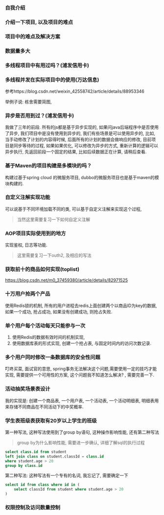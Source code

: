 ### 自我介绍



### 介绍一下项目, 以及项目的难点

### 项目中的难点及解决方案

### 数据量多大







### 多线程项目中有用过吗？(浦发信用卡)

### 多线程并发在实际项目中的使用(万达信息)

参考https://blog.csdn.net/weixin_42558742/article/details/88953346

举例子说: 栋舍需要简图,





### 异步是否用到过？(浦发信用卡)

我做了三年的前段. 所有的js都是基于异步实现的, 如果问java后端程序中是否使用了异步, 我们项目中是没有使用到异步的, 我们有些场景是可以使用异步的, 比如, 当手动修改了计划的内容得时候, 后面所有的计划的数据会做响应的修改, 目前项目是同步等待的过程, 如果如果优化, 可以修改为异步的方式, 重新计算的逻辑可以异步执行, 先返回前段一个固定的结果, 比如后续数据正在计算, 请稍后查看.





### 基于Maven的项目构建是多模块的吗？

构建过基于spring cloud 的微服务项目, dubbo的微服务项目也是基于maven的模块构建的.





### 自定义注解实现功能

可以说基于不同环境加载不同的类, 可以基于自定义注解来实现这个过程, 

> 当然这里需要复习一下如何自定义注解





### AOP项目实际使用到的地方

实现鉴权, 日志等功能.

> 这里需要复习一下outh2, 及相应的写法





### 获取前十的商品如何实现(toplist)

https://blog.csdn.net/m0_37459380/article/details/82971525



### 十万用户抢两个产品

使用Redis锁的机制, 所有的用户进程去redis上面创建两个以商品ID为key的数据, 如果一个成功, 抢占成功, 如果没有创建成功, 则抢占失败.

### 单个用户每个活动每天只能参与一次

1. 使用Redis的数据有效时间的机制实现,
2. 使用数据库表的形式实现, 创建一个抢占表, 与固定时间内的访问次数记录.

### 多个用户同时修改一条数据库的安全性问题

叮咚买菜,  面试官的意思, spring事务无法解决这个问题,需要使用一定的技巧才能实现, 需要提供一个可用性的方案, 这个问题我不知道怎么解决? , 需要完善一下.

### 活动抽奖场景表设计

我的实现是: 创建一个商品表, 一个用户表, 一个活动表, 一个活动明细表, 明细表用来存储不同商品在不同活动下的中奖概率.

### 学生表班级表获取有20岁以上学生的班级

第一种写法, 这种写法使用到了group by语句, 这种操作影响性能, 还有第二种写法

> group by为什么影响性能, 需要进一步确认, 详细了解sql的执行过程

```sql
select class.id from student
left join class on student.classId = class.id
where student.age > 20
group by class.id
```

第二种写法: 这种写法有一个专有的名词, 我忘记了, 需要确定一下

```sql
select id from class where id in (
	select classId from student where student.age > 20
)
```

### 权限控制及访问数量控制

